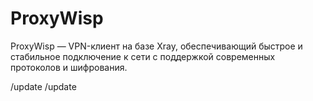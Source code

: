 # ProxyWisp
ProxyWisp — VPN-клиент на базе Xray, обеспечивающий быстрое и стабильное подключение к сети с поддержкой современных протоколов и шифрования.

/update
/update